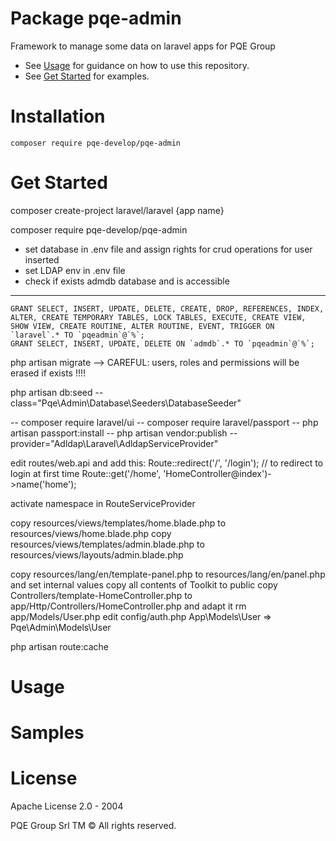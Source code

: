 # Package pqe-admin
Framework to manage some data on laravel apps for PQE Group

 * See [Usage](#usage) for guidance on how to use this repository.
 * See [Get Started](#getStarted) for examples.

# Installation
`composer require pqe-develop/pqe-admin`

# Get Started


composer create-project laravel/laravel {app name}

composer require pqe-develop/pqe-admin

- set database in .env file and assign rights for crud operations for user inserted
- set LDAP env in .env file
- check if exists admdb database and is accessible
--- 
    GRANT SELECT, INSERT, UPDATE, DELETE, CREATE, DROP, REFERENCES, INDEX, ALTER, CREATE TEMPORARY TABLES, LOCK TABLES, EXECUTE, CREATE VIEW, SHOW VIEW, CREATE ROUTINE, ALTER ROUTINE, EVENT, TRIGGER ON `laravel`.* TO `pqeadmin`@`%`;
    GRANT SELECT, INSERT, UPDATE, DELETE ON `admdb`.* TO `pqeadmin`@`%`;


php artisan migrate
--> CAREFUL: users, roles and permissions will be erased if exists !!!!

php artisan db:seed --class="Pqe\Admin\Database\Seeders\DatabaseSeeder"
    
-- composer require laravel/ui
-- composer require laravel/passport
-- php artisan passport:install
-- php artisan vendor:publish --provider="Adldap\Laravel\AdldapServiceProvider"

edit routes/web.api and add this:
    Route::redirect('/', '/login');   // to redirect to login at first time
    Route::get('/home', 'HomeController@index')->name('home');
    
activate namespace in RouteServiceProvider  

copy resources/views/templates/home.blade.php to resources/views/home.blade.php
copy resources/views/templates/admin.blade.php to resources/views/layouts/admin.blade.php

copy resources/lang/en/template-panel.php to resources/lang/en/panel.php and set internal values
copy all contents of Toolkit to public
copy Controllers/template-HomeController.php to app/Http/Controllers/HomeController.php and adapt it
rm app/Models/User.php
edit config/auth.php 
    App\Models\User => Pqe\Admin\Models\User

php artisan route:cache


# Usage

# Samples

# License
Apache License 2.0 - 2004

PQE Group Srl TM
© All rights reserved.

